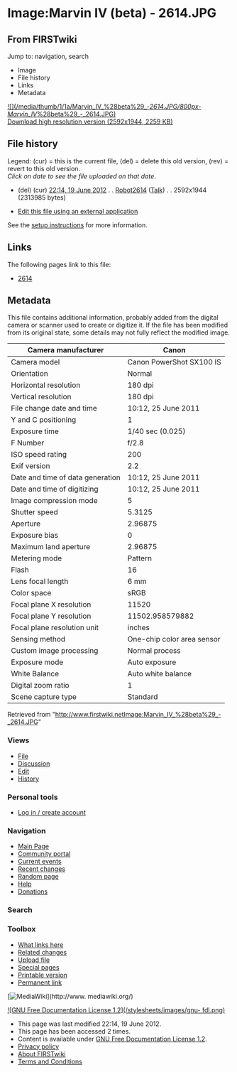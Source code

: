 # Image:Marvin IV (beta) - 2614.JPG

## From FIRSTwiki

Jump to: navigation, search

- Image
- File history
- Links
- Metadata

[![](/media/thumb/1/1a/Marvin_IV_%28beta%29_-_2614.JPG/800px-
Marvin_IV_%28beta%29_-_2614.JPG)](/media/1/1a/Marvin_IV_%28beta%29_-_2614.JPG)<br>
[Download high resolution version (2592x1944, 2259 KB)](/media/1/1a/Marvin_IV_%28beta%29_-_2614.JPG)

## File history

Legend: (cur) = this is the current file, (del) = delete this old version, (rev) = revert to this old version.<br>
_Click on date to see the file uploaded on that date_.

- (del) (cur) [22:14, 19 June 2012](/media/1/1a/Marvin_IV_%28beta%29_-_2614.JPG "/media/1/1a/Marvin IV \(beta\) - 2614.JPG") . . [Robot2614](/index.php?title=User:Robot2614&action=edit "User:Robot2614") ([Talk](User_talk:Robot2614 "User talk:Robot2614")) . . 2592x1944 (2313985 bytes)

- [Edit this file using an external application](/index.php?title=Image:Marvin_IV_%28beta%29_-_2614.JPG&action=edit&externaledit=true&mode=file "Image:Marvin IV \(beta\) - 2614.JPG")

See the [setup instructions](http://meta.wikimedia.org/wiki/Help:External_editors "http://meta.wikimedia.org/wiki/Help:External_editors") for more information.

## Links

The following pages link to this file:

- [2614](2614 "2614")

## Metadata

This file contains additional information, probably added from the digital camera or scanner used to create or digitize it. If the file has been modified from its original state, some details may not fully reflect the modified image.

Camera manufacturer              | Canon
-------------------------------- | --------------------------
Camera model                     | Canon PowerShot SX100 IS
Orientation                      | Normal
Horizontal resolution            | 180 dpi
Vertical resolution              | 180 dpi
File change date and time        | 10:12, 25 June 2011
Y and C positioning              | 1
Exposure time                    | 1/40 sec (0.025)
F Number                         | f/2.8
ISO speed rating                 | 200
Exif version                     | 2.2
Date and time of data generation | 10:12, 25 June 2011
Date and time of digitizing      | 10:12, 25 June 2011
Image compression mode           | 5
Shutter speed                    | 5.3125
Aperture                         | 2.96875
Exposure bias                    | 0
Maximum land aperture            | 2.96875
Metering mode                    | Pattern
Flash                            | 16
Lens focal length                | 6 mm
Color space                      | sRGB
Focal plane X resolution         | 11520
Focal plane Y resolution         | 11502.958579882
Focal plane resolution unit      | inches
Sensing method                   | One-chip color area sensor
Custom image processing          | Normal process
Exposure mode                    | Auto exposure
White Balance                    | Auto white balance
Digital zoom ratio               | 1
Scene capture type               | Standard

Retrieved from "<http://www.firstwiki.netImage:Marvin_IV_%28beta%29_-_2614.JPG>"

### Views

- [File](Image:Marvin_IV_%28beta%29_-_2614.JPG)
- [Discussion](/index.php?title=Image_talk:Marvin_IV_%28beta%29_-_2614.JPG&action=edit)
- [Edit](/index.php?title=Image:Marvin_IV_%28beta%29_-_2614.JPG&action=edit)
- [History](/index.php?title=Image:Marvin_IV_%28beta%29_-_2614.JPG&action=history)

### Personal tools

- [Log in / create account](/index.php?title=Special:Userlogin&returnto=Image:Marvin_IV_\(beta\)_-_2614.JPG)

[](Main_Page "Main Page")

### Navigation

- [Main Page](Main_Page)
- [Community portal](FIRSTwiki:Community_portal)
- [Current events](Current_events)
- [Recent changes](Special:Recentchanges)
- [Random page](Special:Random)
- [Help](FIRSTwiki:Help)
- [Donations](FIRSTwiki:Site_support)

### Search

### Toolbox

- [What links here](Special:Whatlinkshere/Image:Marvin_IV_%28beta%29_-_2614.JPG)
- [Related changes](Special:Recentchangeslinked/Image:Marvin_IV_%28beta%29_-_2614.JPG)
- [Upload file](Special:Upload)
- [Special pages](Special:Specialpages)
- [Printable version](/index.php?title=Image:Marvin_IV_%28beta%29_-_2614.JPG&printable=yes)
- [Permanent link](/index.php?title=Image:Marvin_IV_%28beta%29_-_2614.JPG&oldid=154023)

[![MediaWiki](/skins/common/images/poweredby_mediawiki_88x31.png)](http://www.
mediawiki.org/)

[![GNU Free Documentation License 1.2](/stylesheets/images/gnu-
fdl.png)](http://www.gnu.org/copyleft/fdl.html)

- This page was last modified 22:14, 19 June 2012.
- This page has been accessed 2 times.
- Content is available under [GNU Free Documentation License 1.2](http://www.gnu.org/copyleft/fdl.html "http://www.gnu.org/copyleft/fdl.html").
- [Privacy policy](FIRSTwiki:Privacy_policy "FIRSTwiki:Privacy policy")
- [About FIRSTwiki](FIRSTwiki:About "FIRSTwiki:About")
- [Terms and Conditions](FIRSTwiki:Terms_and_conditions "FIRSTwiki:Terms and conditions")
